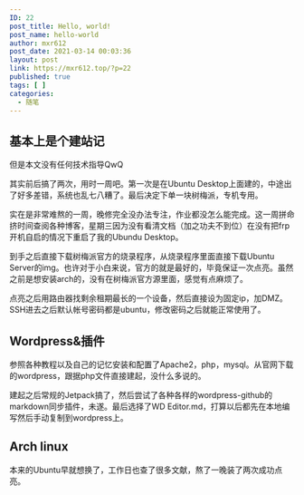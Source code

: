 ```yaml
---
ID: 22
post_title: Hello, world!
post_name: hello-world
author: mxr612
post_date: 2021-03-14 00:03:36
layout: post
link: https://mxr612.top/?p=22
published: true
tags: [ ]
categories:
  - 随笔
---
```

<h2>基本上是个建站记</h2>

但是本文没有任何技术指导QwQ

其实前后搞了两次，用时一周吧。第一次是在Ubuntu Desktop上面建的，中途出了好多差错，系统也乱七八糟了。最后决定下单一块树梅派，专机专用。

实在是非常难熬的一周，晚修完全没办法专注，作业都没怎么能完成。这一周拼命挤时间查阅各种博客，星期三因为没有看清文档（加之功夫不到位）在没有把frp开机自启的情况下重启了我的Ubundu Desktop。

到手之后直接下载树梅派官方的烧录程序，从烧录程序里面直接下载Ubuntu Server的img。也许对于小白来说，官方的就是最好的，毕竟保证一次点亮。虽然之前是想安装arch的，没有在树梅派官方源里面，感觉有点麻烦了。

点亮之后用路由器找剩余租期最长的一个设备，然后直接设为固定ip，加DMZ。SSH进去之后默认帐号密码都是ubuntu，修改密码之后就能正常使用了。

<h2>Wordpress&amp;插件</h2>

参照各种教程以及自己的记忆安装和配置了Apache2，php，mysql。从官网下载的wordpress，跟据php文件直接建起，没什么多说的。

建起之后常规的Jetpack搞了，然后尝试了各种各样的wordpress-github的markdown同步插件，未遂。最后选择了WD Editor.md，打算以后都先在本地编写然后手动复制到wordpress上。

<h2>Arch linux</h2>

本来的Ubuntu早就想换了，工作日也查了很多文献，熬了一晚装了两次成功点亮。